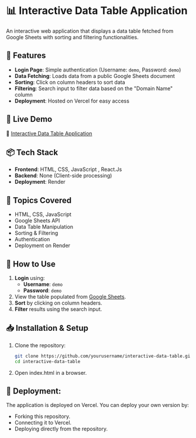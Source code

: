 # 📊 Interactive Data Table Application

An interactive web application that displays a data table fetched from Google Sheets with sorting and filtering functionalities.

## 🚀 Features
- **Login Page**: Simple authentication (Username: `demo`, Password: `demo`)
- **Data Fetching**: Loads data from a public Google Sheets document
- **Sorting**: Click on column headers to sort data
- **Filtering**: Search input to filter data based on the "Domain Name" column
- **Deployment**: Hosted on Vercel for easy access

## 📜 Live Demo
🔗 [Interactive Data Table Application](https://interactive-data-table-application-x91y.onrender.com)

## 📦 Tech Stack
- **Frontend**: HTML, CSS, JavaScript , React.Js 
- **Backend**: None (Client-side processing)
- **Deployment**: Render

## 🔖 Topics Covered
- HTML, CSS, JavaScript
- Google Sheets API
- Data Table Manipulation
- Sorting & Filtering
- Authentication
- Deployment on Render

## 🔑 How to Use
1. **Login** using:
   - **Username**: `demo`
   - **Password**: `demo`
2. View the table populated from [Google Sheets](https://docs.google.com/spreadsheets/d/1vwc803C8MwWBMc7ntCre3zJ5xZtG881HKkxlIrwwxNs/edit?gid=0#gid=0).
3. **Sort** by clicking on column headers.
4. **Filter** results using the search input.

## 📥 Installation & Setup
1. Clone the repository:
   ```bash
   git clone https://github.com/yourusername/interactive-data-table.git
   cd interactive-data-table

2. Open index.html in a browser.

## 🚀 Deployment:

The application is deployed on Vercel. You can deploy your own version by:

- Forking this repository.
- Connecting it to Vercel.
- Deploying directly from the repository.
